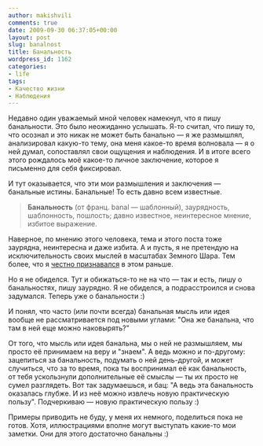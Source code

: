 ```yaml
---
author: makishvili
comments: true
date: 2009-09-30 06:37:05+00:00
layout: post
slug: banalnost
title: Банальность
wordpress_id: 1162
categories:
- life
tags:
- Качество жизни
- Наблюдения
---
```


Недавно один уважаемый мной человек намекнул, что я пишу банальности.<!-- more -->
Это было неожиданно услышать. Я-то считал, что пишу то, что осознал и это никак не может быть банально — я же размышлял, анализировал какую-то тему, она меня какое-то время волновала — я о ней думал, сопоставлял свои ощущения и наблюдения. И в итоге всего этого рождалось моё какое-то личное заключение, которое я письменно для себя фиксировал.

И тут оказывается, что эти мои размышления и заключения — банальные истины. Банальные! То есть давно всем известные.



> **Банальность**
(от франц. banal — шаблонный), заурядность, шаблонность, пошлость; давно известное, неинтересное мнение, избитое выражение.




Наверное, по мнению этого человека, тема и этого поста тоже заурядна, неинтересна и даже избита. А и пусть, я не претендую на исключительность своих мыслей в масштабах Земного Шара. Тем более, что я [честно признавался](http://makishvili.com/2009/03/samovyrazhenie-i-smysl/#self) в этом раньше.

Но я не обиделся.
Тут и обижаться-то не на что — так и есть, пишу о банальностях, пишу заурядно. Я не обиделся, а подрасстроился и снова задумался. Теперь уже о банальности :)

И понял, что часто (или почти всегда) банальная мысль или идея вообще не рассматривается под новыми углами: "Она же банальна, что там в ней еще можно наковырять?"

От того, что мысль или идея банальна, мы о ней не размышляем, мы просто её принимаем на веру и "знаем". А ведь можно и по-другому: зацепиться за банальность, подумать о ней день-другой, и может случиться, что за то время, пока ты воспринимал её как банальность, от тебя ускользнули дополнительные её смыслы — ты их просто не сумел разглядеть. Вот так задумаешься, и бац: "А ведь эта банальность оказалась глубже. И из неё можно извлечь новую практическую пользу".
Подчеркиваю — новую практическую пользу :)

Примеры приводить не буду, у меня их немного, поделиться пока не готов. Хотя, иллюстрациями вполне могут выступать какие-то мои заметки. Они для этого достаточно банальны :)

